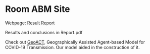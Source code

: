 # Room ABM Site
Webpage: [Result Report](https://ery010.github.io/OneRoomABMSite/)

Results and conclusions in Report.pdf

Check out [GeoACT](https://geoact.sdsc.edu/), Geographically Assisted Agent-based Model for COVID-19 Transmission. Our model aided in the construction of it.
